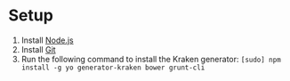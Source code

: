 # Setup
1. Install [Node.js](https://nodejs.org/)
2. Install [Git](http://git-scm.com/book/en/v2/Getting-Started-Installing-Git)
3. Run the following command to install the Kraken generator:
`[sudo] npm install -g yo generator-kraken bower grunt-cli`
